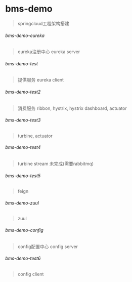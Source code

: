 # bms-demo
> springcloud工程架构搭建
###### bms-demo-eureka
> eureka注册中心 eureka server
###### bms-demo-test
> 提供服务 eureka client
###### bms-demo-test2
> 消费服务 ribbon, hystrix, hystrix dashboard, actuator
###### bms-demo-test3
> turbine, actuator
###### bms-demo-test4
> turbine stream 未完成(需要rabbitmq)
###### bms-demo-test5
> feign
###### bms-demo-zuul
> zuul
###### bms-demo-config
> config配置中心 config server
###### bms-demo-test6
> config client 